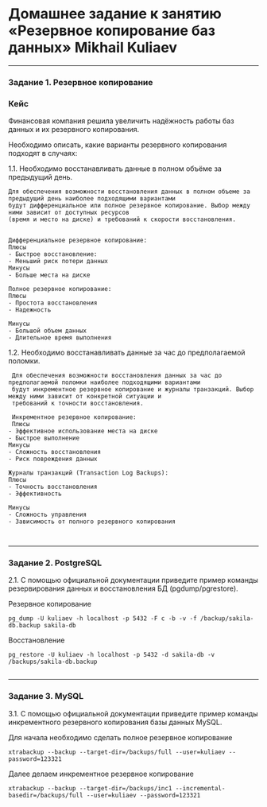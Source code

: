 # Домашнее задание к занятию «Резервное копирование баз данных» Mikhail Kuliaev

---

### Задание 1. Резервное копирование

### Кейс
Финансовая компания решила увеличить надёжность работы баз данных и их резервного копирования. 

Необходимо описать, какие варианты резервного копирования подходят в случаях: 

1.1. Необходимо восстанавливать данные в полном объёме за предыдущий день.

```
Для обеспечения возможности восстановления данных в полном объеме за предыдущий день наиболее подходящими вариантами 
будут дифференциальное или полное резервное копирование. Выбор между ними зависит от доступных ресурсов 
(время и место на диске) и требований к скорости восстановления.


Дифференциальное резервное копирование:
Плюсы
- Быстрое восстановление: 
- Меньший риск потери данных
Минусы
- Больше места на диске

Полное резервное копирование:
Плюсы
- Простота восстановления
- Надежность

Минусы
- Большой объем данных
- Длительное время выполнения

```

1.2. Необходимо восстанавливать данные за час до предполагаемой поломки.

```
 Для обеспечения возможности восстановления данных за час до предполагаемой поломки наиболее подходящими вариантами 
 будут инкрементное резервное копирование и журналы транзакций. Выбор между ними зависит от конкретной ситуации и 
 требований к точности восстановления.

 Инкрементное резервное копирование:
 Плюсы
- Эффективное использование места на диске
- Быстрое выполнение
Минусы
- Сложность восстановления
- Риск повреждения данных

Журналы транзакций (Transaction Log Backups):
Плюсы
- Точность восстановления
- Эффективность

Минусы
- Сложность управления
- Зависимость от полного резервного копирования

 

```


---

### Задание 2. PostgreSQL

2.1. С помощью официальной документации приведите пример команды резервирования данных и восстановления БД (pgdump/pgrestore).


Резервное копирование

```
pg_dump -U kuliaev -h localhost -p 5432 -F c -b -v -f /backup/sakila-db.backup sakila-db

```

Восстановление

```
pg_restore -U kuliaev -h localhost -p 5432 -d sakila-db -v /backups/sakila-db.backup


```



---

### Задание 3. MySQL

3.1. С помощью официальной документации приведите пример команды инкрементного резервного копирования базы данных MySQL. 


Для начала  необходимо сделать полное резервное копирование

```
xtrabackup --backup --target-dir=/backups/full --user=kuliaev --password=123321

```

Далее  делаем инкрементное резервное копирование

```
xtrabackup --backup --target-dir=/backups/inc1 --incremental-basedir=/backups/full --user=kuliaev --password=123321

```
